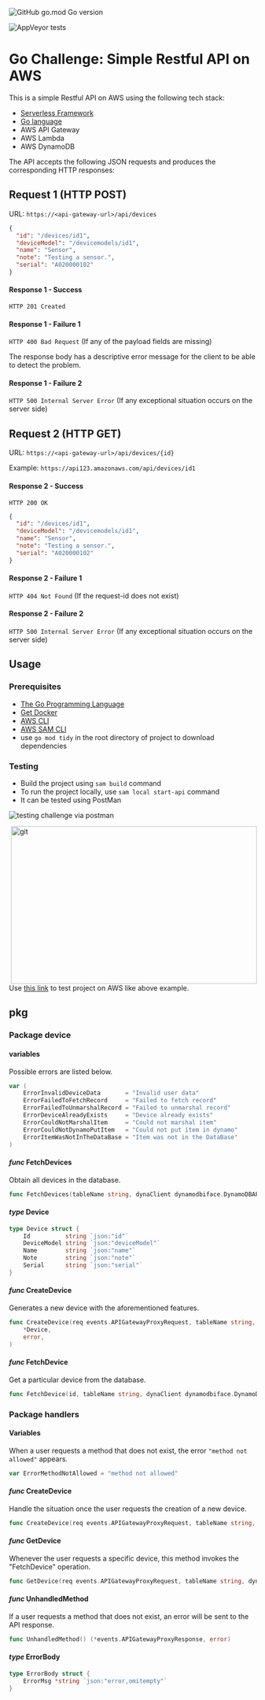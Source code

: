 ![GitHub go.mod Go version](https://img.shields.io/github/go-mod/go-version/hosseinpirhadi/go-challenge)

![AppVeyor tests](https://img.shields.io/appveyor/tests/hosseinpirhadi/go-challenge)


# Go Challenge: Simple Restful API on AWS

This is a simple Restful API on AWS using the following tech stack:

- [Serverless Framework](https://serverless.com/)
- [Go language](https://golang.org/)
- AWS API Gateway
- AWS Lambda
- AWS DynamoDB

The API accepts the following JSON requests and produces the corresponding HTTP responses:

## Request 1 (HTTP POST)

URL: `https://<api-gateway-url>/api/devices`
```json
{
  "id": "/devices/id1",
  "deviceModel": "/devicemodels/id1",
  "name": "Sensor",
  "note": "Testing a sensor.",
  "serial": "A020000102"
}
```
#### Response 1 - Success
`HTTP 201 Created`

#### Response 1 - Failure 1
`HTTP 400 Bad Request` (If any of the payload fields are missing)

The response body has a descriptive error message for the client to be able to detect the problem.

#### Response 1 - Failure 2
`HTTP 500 Internal Server Error` (If any exceptional situation occurs on the server side)

## Request 2 (HTTP GET)

URL: `https://<api-gateway-url>/api/devices/{id}`

Example: `https://api123.amazonaws.com/api/devices/id1`

#### Response 2 - Success
`HTTP 200 OK`
```json
{
  "id": "/devices/id1",
  "deviceModel": "/devicemodels/id1",
  "name": "Sensor",
  "note": "Testing a sensor.",
  "serial": "A020000102"
}
```

#### Response 2 - Failure 1
`HTTP 404 Not Found` (If the request-id does not exist)

#### Response 2 - Failure 2
`HTTP 500 Internal Server Error` (If any exceptional situation occurs on the server side)

## Usage

### Prerequisites
- [The Go Programming Language](https://go.dev/doc/install)
- [Get Docker](https://docs.docker.com/get-docker/)
- [AWS CLI](https://docs.aws.amazon.com/cli/latest/userguide/getting-started-install.html)
- [AWS SAM CLI](https://docs.aws.amazon.com/serverless-application-model/latest/developerguide/serverless-sam-cli-install.html)
- use `go mod tidy` in the root directory of project to download dependencies

### Testing
- Build the project using `sam build` command
- To run the project locally, use `sam local start-api` command
- It can be tested using PostMan

![testing challenge via postman](./testing.gif?raw=true)

<p><img align="right" alt="git" src"https://github.com/hosseinpirhadi/go-challenge/blob/main/testing.gif" width="500" height="320" /> <p>


Use [this link](https://8xsnc3ax5l.execute-api.us-east-1.amazonaws.com/staging/) to test project on AWS like above example.

## pkg

### Package device

#### variables
Possible errors are listed below.
```go
var (
    ErrorInvalidDeviceData       = "Invalid user data"
    ErrorFailedToFetchRecord     = "Failed to fetch record"
    ErrorFailedToUnmarshalRecord = "Failed to unmarshal record"
    ErrorDeviceAlreadyExists     = "Device already exists"
    ErrorCouldNotMarshalItem     = "Could not marshal item"
    ErrorCouldNotDynamoPutItem   = "Could not put item in dynamo"
    ErrorItemWasNotInTheDataBase = "Item was not in the DataBase"
)
```

#### _func_ FetchDevices
Obtain all devices in the database.
```go
func FetchDevices(tableName string, dynaClient dynamodbiface.DynamoDBAPI) (*[]Device, error)
```

#### _type_ Device
```go
type Device struct {
    Id          string `json:"id"`
    DeviceModel string `json:"deviceModel"`
    Name        string `json:"name"`
    Note        string `json:"note"`
    Serial      string `json:"serial"`
}
```

#### _func_ CreateDevice
Generates a new device with the aforementioned features.
```go
func CreateDevice(req events.APIGatewayProxyRequest, tableName string, dynaClient dynamodbiface.DynamoDBAPI) (
    *Device,
    error,
)
```

#### _func_ FetchDevice
Get a particular device from the database.
```go
func FetchDevice(id, tableName string, dynaClient dynamodbiface.DynamoDBAPI) (*Device, error)
```

### Package handlers

#### Variables
When a user requests a method that does not exist, the error `"method not allowed"` appears.
```go
var ErrorMethodNotAllowed = "method not allowed"
```

#### _func_ CreateDevice 
Handle the situation once the user requests the creation of a new device.
```go
func CreateDevice(req events.APIGatewayProxyRequest, tableName string, dynaClient dynamodbiface.DynamoDBAPI) (*events.APIGatewayProxyResponse, error)
```

#### _func_ GetDevice 
Whenever the user requests a specific device, this method invokes the "FetchDevice" operation.
```go
func GetDevice(req events.APIGatewayProxyRequest, tableName string, dynaClient dynamodbiface.DynamoDBAPI) (*events.APIGatewayProxyResponse, error)
```

#### _func_ UnhandledMethod
If a user requests a method that does not exist, an error will be sent to the API response.
```go
func UnhandledMethod() (*events.APIGatewayProxyResponse, error)
```

#### _type_ ErrorBody
```go
type ErrorBody struct {
    ErrorMsg *string `json:"error,omitempty"`
}
```

